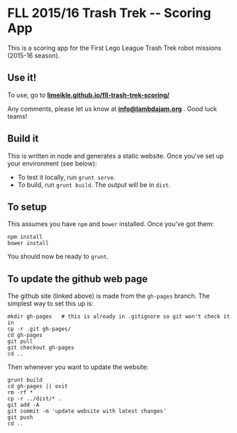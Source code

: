 # FLL 2015/16 Trash Trek -- Scoring App

This is a scoring app for the First Lego League Trash Trek robot missions 
(2015-16 season).


## Use it!

To use, go to **[limeikle.github.io/fll-trash-trek-scoring/](http://limeikle.github.com/fll-trash-trek-scoring/)**

Any comments, please let us know at **info@lambdajam.org** .  Good luck teams!


## Build it

This is written in node and generates a static website.
Once you've set up your environment (see below):

* To test it locally, run `grunt serve`. 
* To build, run `grunt build`. The output will be in `dist`.


## To setup 

This assumes you have `npm` and `bower` installed.
Once you've got them:

    npm install
    bower install

You should now be ready to `grunt`.


## To update the github web page

The github site (linked above) is made from the `gh-pages` branch.
The simplest way to set this up is:

    mkdir gh-pages   # this is already in .gitignore so git won't check it in
    cp -r .git gh-pages/
    cd gh-pages
    git pull
    git checkout gh-pages
    cd ..

Then whenever you want to update the website:

    grunt build
    cd gh-pages || exit
    rm -rf *
    cp -r ../dist/* .
    git add -A
    git commit -m 'update website with latest changes'
    git push
    cd ..


